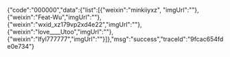 {"code":"000000","data":{"list":[{"weixin":"minkiiyxz", "imgUrl":""},{"weixin":"Feat-Wu","imgUrl":""},{"weixin":"wxid_xz179vp2xd4e22","imgUrl":""},{"weixin":"love____Utoo","imgUrl":""},{"weixin":"lfyl777777","imgUrl":""}]},"msg":"success","traceId":"9fcac654fde0e734"}
